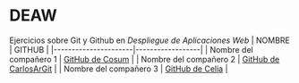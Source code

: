 # DEAW
Ejercicios sobre Git y Github en *Despliegue de Aplicaciones Web*
| NOMBRE               | GITHUB           |
|----------------------|------------------|
| Nombre del compañero 1 | [GitHub de Cosum](https://github.com/cberzosabc/) |
| Nombre del compañero 2 | [GitHub de CarlosArGit](https://github.com/CarlosArGit/) |
| Nombre del compañero 3 | [GitHub de Celia](https://github.com/LaPalidaPro) |